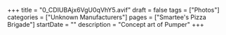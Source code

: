 +++
title = "0_CDIUBAjx6VgU0qVhY5.avif"
draft = false
tags = ["Photos"]
categories = ["Unknown Manufacturers"]
pages = ["Smartee's Pizza Brigade"]
startDate = ""
description = "Concept art of Pumper"
+++
